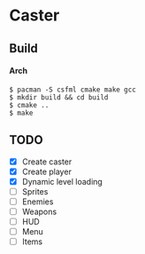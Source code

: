 # Caster

## Build
#### Arch
```shell
$ pacman -S csfml cmake make gcc
$ mkdir build && cd build
$ cmake ..
$ make 
```

## TODO
- [x] Create caster
- [x] Create player
- [x] Dynamic level loading
- [ ] Sprites
- [ ] Enemies
- [ ] Weapons
- [ ] HUD
- [ ] Menu
- [ ] Items
